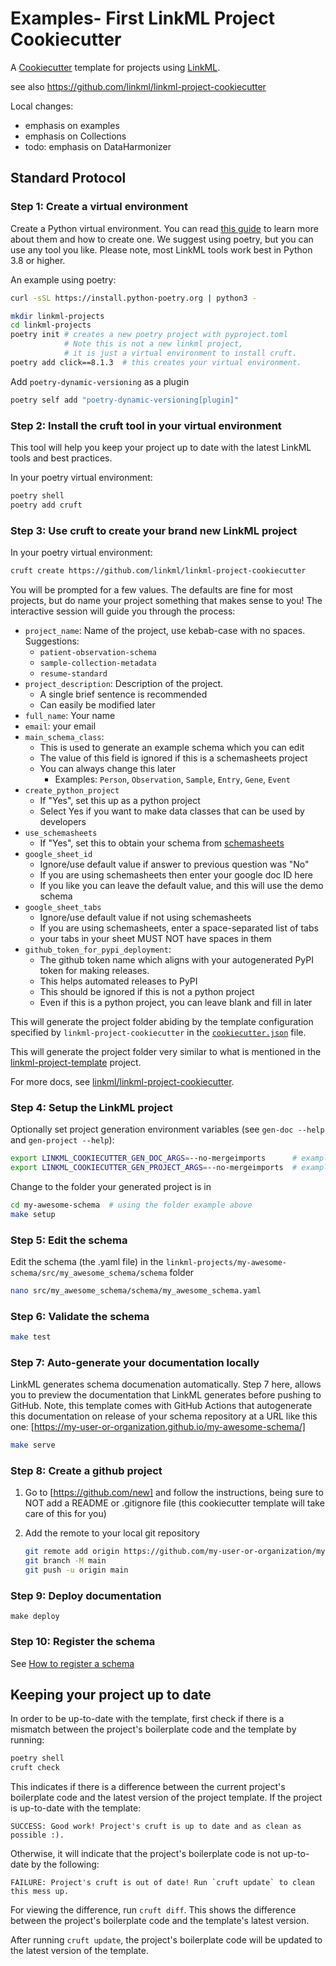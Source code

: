 # Examples- First LinkML Project Cookiecutter

A [Cookiecutter](https://cookiecutter.readthedocs.io/en/stable/) template for
projects using [LinkML](https://github.com/linkml/linkml).

see also https://github.com/linkml/linkml-project-cookiecutter

Local changes:
- emphasis on examples
- emphasis on Collections
- todo: emphasis on DataHarmonizer

## Standard Protocol

### Step 1: Create a virtual environment

Create a Python virtual environment.
You can read [this guide](https://realpython.com/python-virtual-environments-a-primer/)
to learn more about them and how to create one. We suggest using poetry, but
you can use any tool you like. Please note, most LinkML tools work best in
Python 3.8 or higher.

An example using poetry:

```bash
curl -sSL https://install.python-poetry.org | python3 -
```

```bash
mkdir linkml-projects
cd linkml-projects
poetry init # creates a new poetry project with pyproject.toml
            # Note this is not a new linkml project,
            # it is just a virtual environment to install cruft.
poetry add click==8.1.3  # this creates your virtual environment.
```

Add `poetry-dynamic-versioning` as a plugin

```bash
poetry self add "poetry-dynamic-versioning[plugin]"
```

### Step 2: Install the cruft tool in your virtual environment

This tool will help you keep your project up to date with the latest LinkML
tools and best practices.

In your poetry virtual environment:

```bash
poetry shell
poetry add cruft
```

### Step 3:  Use cruft to create your brand new LinkML project

In your poetry virtual environment:

```bash
cruft create https://github.com/linkml/linkml-project-cookiecutter
```

You will be prompted for a few values.  The defaults are fine for most
projects, but do name your project something that makes sense to you!
The interactive session will guide you through the process:

- `project_name`: Name of the project, use kebab-case with no spaces.
  Suggestions:
  - `patient-observation-schema`
  - `sample-collection-metadata`
  - `resume-standard`
- `project_description`: Description of the project.
  - A single brief sentence is recommended
  - Can easily be modified later
- `full_name`: Your name
- `email`: your email
- `main_schema_class`:
  - This is used to generate an example schema which you can edit
  - The value of this field is ignored if this is a schemasheets project
  - You can always change this later
    - Examples: `Person`, `Observation`, `Sample`, `Entry`, `Gene`, `Event`
- `create_python_project`
  - If "Yes", set this up as a python project
  - Select Yes if you want to make data classes that can be used by developers
- `use_schemasheets`
  - If "Yes", set this to obtain your schema from
    [schemasheets](https://linkml.io/schemasheets)
- `google_sheet_id`
  - Ignore/use default value if answer to previous question was "No"
  - If you are using schemasheets then enter your google doc ID here
  - If you like you can leave the default value, and this will use the demo
    schema
- `google_sheet_tabs`
  - Ignore/use default value if not using schemasheets
  - If you are using schemasheets, enter a space-separated list of tabs
  - your tabs in your sheet MUST NOT have spaces in them
- `github_token_for_pypi_deployment`:
  - The github token name which aligns with your autogenerated PyPI token for
    making releases.
  - This helps automated releases to PyPI
  - This should be ignored if this is not a python project
  - Even if this is a python project, you can leave blank and fill in later

This will generate the project folder abiding by the template configuration
specified by `linkml-project-cookiecutter` in the
[`cookiecutter.json`](https://github.com/linkml/linkml-project-cookiecutter/blob/main/cookiecutter.json)
file.

This will generate the project folder very similar to what is mentioned in the
[linkml-project-template](https://github.com/linkml/linkml-project-template)
project.

For more docs, see
[linkml/linkml-project-cookiecutter](https://github.com/linkml/linkml-project-cookiecutter).

### Step 4: Setup the LinkML project

Optionally set project generation environment variables
(see `gen-doc --help` and `gen-project --help`):

```bash
export LINKML_COOKIECUTTER_GEN_DOC_ARGS=--no-mergeimports      # example
export LINKML_COOKIECUTTER_GEN_PROJECT_ARGS=--no-mergeimports  # example
```

Change to the folder your generated project is in

```bash
cd my-awesome-schema  # using the folder example above
make setup
```

### Step 5: Edit the schema

Edit the schema (the .yaml file) in the
`linkml-projects/my-awesome-schema/src/my_awesome_schema/schema` folder

```bash
nano src/my_awesome_schema/schema/my_awesome_schema.yaml
```

### Step 6: Validate the schema

```bash
make test
```

### Step 7: Auto-generate your documentation locally

LinkML generates schema documenation automatically. Step 7 here, allows you to
preview the documentation that LinkML generates before pushing to GitHub.
Note, this template comes with GitHub Actions that autogenerate this
documentation on release of your schema repository at a URL like this one:
[https://my-user-or-organization.github.io/my-awesome-schema/]

```bash
make serve
```

### Step 8: Create a github project

1. Go to [https://github.com/new] and follow the instructions, being sure to
   NOT add a README or .gitignore file (this cookiecutter template will take
   care of this for you)

2. Add the remote to your local git repository

   ```bash
   git remote add origin https://github.com/my-user-or-organization/my-awesome-schema.git
   git branch -M main
   git push -u origin main
   ```

### Step 9: Deploy documentation

`make deploy`

### Step 10: Register the schema

See [How to register a schema](../faq/contributing)

## Keeping your project up to date

In order to be up-to-date with the template, first check if there is a mismatch
between the project's boilerplate code and the template by running:

```bash
poetry shell
cruft check
```

This indicates if there is a difference between the current project's
boilerplate code and the latest version of the project template. If the project
is up-to-date with the template:

```output
SUCCESS: Good work! Project's cruft is up to date and as clean as possible :).
```

Otherwise, it will indicate that the project's boilerplate code is not
up-to-date by the following:

```output
FAILURE: Project's cruft is out of date! Run `cruft update` to clean this mess up.
```

For viewing the difference, run `cruft diff`. This shows the difference between
the project's boilerplate code and the template's latest version.

After running `cruft update`, the project's boilerplate code will be updated to
the latest version of the template.
